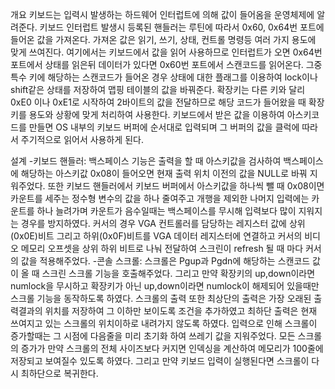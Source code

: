 개요
키보드는 입력시 발생하는 하드웨어 인터럽트에 의해 값이 들어옴을 운영체제에 알려준다. 
키보드 인터럽트 발생시 등록된 핸들러는 루틴에 따라서 0x60, 0x64번 포트에 들어온 값을 가져온다. 
가져온 값은 읽기, 쓰기, 상태, 컨트롤 명령등 여러 가지 용도에 맞게 쓰여진다. 
여기에서는 키보드에서 값을 읽어 사용하므로 인터럽트가 오면 0x64번 포트에서 상태를 읽은뒤 데이터가 있다면 0x60번 포트에서 스캔코드를 읽어온다.
그중 특수 키에 해당하는 스캔코드가 들어온 경우 상태에 대한 플래그를 이용하여 lock이나 shift같은 상태를 저장하여 맵핑 테이블의 값을 바꿔준다.
확장키는 다른 키와 달리 0xE0 이나 0xE1로 시작하여 2바이트의 값을 전달하므로 해당 코드가 들어왔을 때 확장키를 용도와 상황에 맞게 처리하여 사용한다.
키보드에서 받은 값을 이용하여 아스키코드를 만들면 OS 내부의 키보드 버퍼에 순서대로 입력되며 그 버퍼의 값을 클럭에 따라서 주기적으로 읽어서 사용하게 된다. 

설계
-키보드 핸들러: 백스페이스 기능은 출력을 할 때 아스키값을 검사하여 백스페이스에 해당하는 아스키값 0x08이 들어오면 현재 출력 위치 이전의 값을 NULL로 바꿔 지워주었다. 또한 키보드 핸들러에서 키보드 버퍼에서 아스키값을 하나씩 뺄 때 0x08이면 카운트를 세주는 정수형 변수의 값을 하나 줄여주고 개행을 제외한 나머지 입력에는 카운트를 하나 늘려가며 카운트가 음수일때는 백스페이스를 무시해 입력보다 많이 지워지는 경우를 방지하였다. 커서의 경우 VGA 컨트롤러를 담당하는 레지스터 값에 상위(0x0E)비트 그리고 하위(0x0F)비트를 VGA 데이터 레지스터에 연결하고 커서의 비디오 메모리 오프셋을 상위 하위 비트로 나눠 전달하여 스크린이 refresh 될 때 마다 커서의 값을 적용해주었다.
-콘솔 스크롤: 스크롤은 Pgup과 Pgdn에 해당하는 스캔코드 값이 올 때 스크린 스크롤 기능을 호출해주었다. 그리고 만약 확장키의 up,down이라면 numlock을 무시하고 확장키가 아닌 up,down이라면 numlock이 해제되어 있을때만 스크롤 기능을 동작하도록 하였다. 스크롤의 출력 또한 최상단의 출력은 가장 오래된 출력결과의 위치를 저장하여 그 이하만 보이도록 조건을 추가하였고 최하단 출력은 현재 쓰여지고 있는 스크롤의 위치이하로 내려가지 않도록 하였다. 입력으로 인해 스크롤이 증가할때는 그 시점에 다음줄을 미리 초기화 하여 쓰레기 값을 지워주었다. 모든 스크롤의 증가가 만약 스크롤의 전체 사이즈보다 커지면 인덱싱을 계산하여 메모리가 100줄에 저장되고 보여질수 있도록 하였다. 그리고 만약 키보드 입력이 실행된다면 스크롤이 다시 최하단으로 복귀한다.
